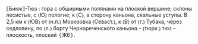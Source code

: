 ---
---

⟦Биюк⟧-Тюз
: гора с обширными полянами на плоской вершине; склоны лесистые, с ⦅Ю⦆ пологие; к ⦅С⦆, в сторону каньона, скальные уступы. В 2,5 км к ⦅ЮВ⦆ от ⦅н.п.⦆ Морозовка ⦅Севаст.⦆, к ⦅В⦆ от ⦅г.⦆ Тубака, через седловину, по ⦅л.⦆ борту Чернореченского каньона – ⦅тюрк.⦆ тюз – плоскость, плоский ⦃Ж6⦄.
